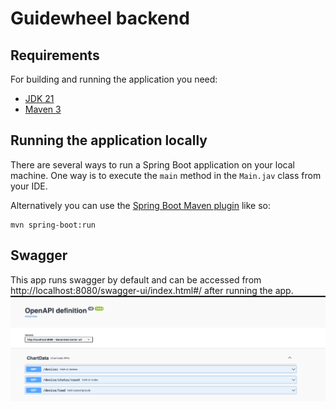# Guidewheel backend

## Requirements

For building and running the application you need:

- [JDK 21](https://www.oracle.com/ca-en/java/technologies/downloads/#java21)
- [Maven 3](https://maven.apache.org)

## Running the application locally

There are several ways to run a Spring Boot application on your local machine. One way is to execute the `main` method in the `Main.jav` class from your IDE.

Alternatively you can use the [Spring Boot Maven plugin](https://docs.spring.io/spring-boot/docs/current/reference/html/build-tool-plugins-maven-plugin.html) like so:

```shell
mvn spring-boot:run
```

## Swagger

This app runs swagger by default and can be accessed from http://localhost:8080/swagger-ui/index.html#/ after running the app.
![Alt text](swagger.png "swagger")


